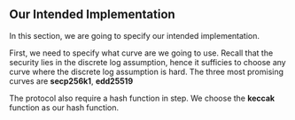 ## Our Intended Implementation
In this section, we are going to specify our intended implementation.  

First, we need to specify what curve are we going to use. Recall that the security lies in the discrete log assumption, hence it sufficies to choose any curve where the discrete log assumption is hard. The three most promising curves are **secp256k1**, **edd25519**

The protocol also require a hash function in step. We choose the **keccak** function as our hash function.